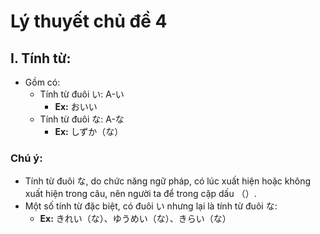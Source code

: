 # Lý thuyết chủ đề 4

## I. Tính từ:
- Gồm có:
  - Tính từ đuôi い: A-い
    - __Ex:__ おいい
  - Tính từ đuôi な: A-な
    - __Ex:__ しずか（な）

### Chú ý:
- Tính từ đuôi な, do chức năng ngữ pháp, có lúc xuất hiện hoặc không xuất hiện trong câu, nên người ta để trong cặp dấu （）.
- Một số tính từ đặc biệt, có đuôi い nhưng lại là tính từ đuôi な:
  - __Ex:__ きれい（な）、ゆうめい（な）、きらい（な）